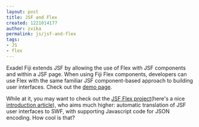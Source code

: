 ```yaml
---
layout: post
title: JSF and Flex
created: 1221014177
author: zvika
permalink: js/jsf-and-flex
tags:
- JS
- flex
---
```

<p>Exadel Fiji extends JSF by allowing the use of Flex with JSF components and within a JSF page. When using Fiji Flex components, developers can use Flex with the same familiar JSF component-based approach to building user interfaces. Check out the <a href="http://livedemo.exadel.com/fiji-demo/">demo page</a>.</p><p>While at it, you may want to check out the <a href="http://code.google.com/p/jsf-flex/">JSF Flex project</a>(here's a nice <a href="http://www.theserverside.com/tt/articles/article.tss?l=JSFFlex">introduction article</a>), who aims much higher: automatic translation of JSF user interfaces to SWF, with supporting Javascript code for JSON encoding. How cool is that?</p>
